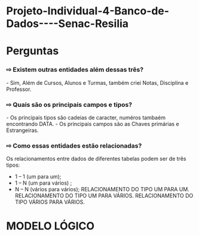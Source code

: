 # Projeto-Individual-4-Banco-de-Dados----Senac-Resilia


<h1>Perguntas</h1>

<h3>⇨ Existem outras entidades além dessas três?</h3>
- Sim, Além de Cursos, Alunos e Turmas, também criei Notas, Disciplina e Professor.  


<h3>⇨ Quais são os principais campos e tipos?</h3>
- Os principais tipos são cadeias de caracter, numéros tambaém encontrando DATA.
- Os principais campos são as Chaves primárias e Estrangeiras.


<h3>⇨ Como essas entidades estão relacionadas?</h3>

Os relacionamentos entre dados de diferentes tabelas podem ser de três tipos:
- 1 – 1 (um para um);
- 1 – N (um para vários) ;
- N – N (vários para vários);
RELACIONAMENTO DO TIPO UM PARA UM.
RELACIONAMENTO DO TIPO UM PARA VÁRIOS.
RELACIONAMENTO DO TIPO VÁRIOS PARA VÁRIOS.


<h1>MODELO LÓGICO </h1>


